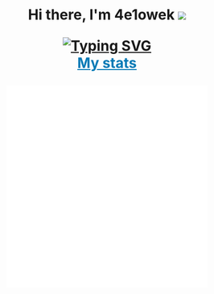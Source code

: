 <h1 align="center">Hi there, I'm 4e1owek
<img src="https://github.com/blackcater/blackcater/raw/main/images/Hi.gif" height="32"/>
  <br>
  
  [![Typing SVG](https://readme-typing-svg.herokuapp.com?color=%2336BCF7&lines=Just+a+man+from+Russia)](https://git.io/typing-svg)
  <br>
  <a style="color: #007ab6; font-size: 1em" href="">My stats</a>
</h1>
<div align="center">
<img src="example.svg" width="400" height="400" alt="css-in-readme">
</div>

